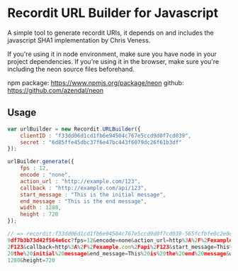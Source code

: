 # Recordit URL Builder for Javascript

A simple tool to generate recordit URIs, it depends on and includes
the javascript SHA1 implementation by Chris Veness.

If you're using it in node environment, make sure you have node in your
project dependencies. If you're using it in the browser, make sure you're
including the neon source files beforehand.

npm package: https://www.npmjs.org/package/neon
github: https://github.com/azendal/neon

## Usage

```javascript
var urlBuilder = new Recordit.URLBuilder({
    clientID : "f33dd06d1cd1fb6e94504c767e5ccd9d0f7cd039",
    secret : "6d85ffe45dbc37f6e47bc443f6079dc26f61b3df"
});

urlBuilder.generate({
    fps : 12,
    encode : "none",
    action_url : "http://example.com/123",
    callback : "http://example.com/api/123",
    start_message : "This is the initial message",
    end_message : "This is the end message",
    width : 1280,
    height : 720
});

// => recordit:f33dd06d1cd1fb6e94504c767e5ccd9d0f7cd039-565fcfbfe0c2e0c59be5
9df7b3b73d42f564e6cc?fps=12&encode=none&action_url=http%3A%2F%2Fexample.com%
2F123&callback=http%3A%2F%2Fexample.com%2Fapi%2F123&start_message=This%20is%
20the%20initial%20message&end_message=This%20is%20the%20end%20message&width=
1280&height=720
```

